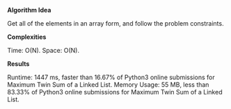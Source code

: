 **Algorithm Idea**

Get all of the elements in an array form, and follow 
the problem constraints. 

**Complexities**

Time: O(N).
Space: O(N).

**Results**

Runtime: 1447 ms, faster than 16.67% of Python3 online submissions for Maximum Twin Sum of a Linked List.
Memory Usage: 55 MB, less than 83.33% of Python3 online submissions for Maximum Twin Sum of a Linked List.
